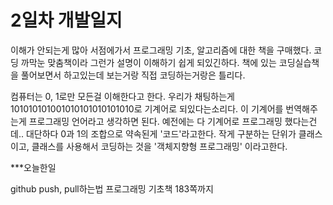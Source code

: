  2일차 개발일지 
===

이해가 안되는게 많아 서점에가서 프로그래밍 기초, 알고리즘에 대한 책을 구매했다.
코딩 까막눈 맞춤책이라 그런가 설명이 이해하기 쉽게 되있긴하다.
책에 있는 코딩실습책을 풀어보면서 하고있는데 보는거랑 직접 코딩하는거랑은 틀리다.

컴퓨터는 0, 1로만 모든걸 이해한다고 한다. 우리가 채팅하는게 101010101001010101010101010로 기계어로 되있다는소리다.
이 기계어를 번역해주는게 프로그래밍 언어라고 생각하면 된다.
예전에는 다 기계어로 프로그래밍 했다는건데.. 대단하다
0과 1의 조합으로 약속된게 '코드'라고한다.
작게 구분하는 단위가 클래스이고, 클래스를 사용해서 코딩하는 것을 '객체지향형 프로그래밍' 이라고한다.

***오늘한일

github push, pull하는법
프로그래밍 기초책 183쪽까지 